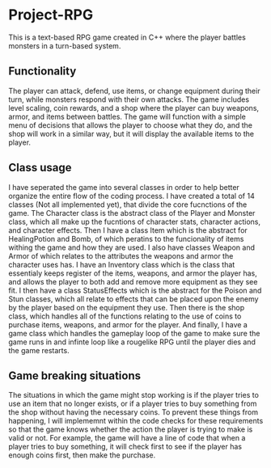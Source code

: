 # Project-RPG
This is a text-based RPG game created in C++ where the player battles monsters in a turn-based system. 

## Functionality
The player can attack, defend, use items, or change equipment during their turn, while monsters respond with their own attacks. The game includes level scaling, coin rewards, and a shop where the player can buy weapons, armor, and items between battles. The game will function with a simple menu of decisions that allows the player to choose what they do, and the shop will work in a similar way, but it will display the available items to the player.

## Class usage
I have seperated the game into several classes in order to help better organize the entire flow of the coding process. I have created a total of 14 classes (Not all implemented yet), that divide the core fucnctions of the game. The Character class is the abstract class of the Player and Monster class, which all make up the fucntions of character stats, character actions, and character effects. Then I have a class Item which is the abstract for HealingPotion and Bomb, of which peratins to the funcionality of items withing the game and how they are used. I also have classes Weapon and Armor of which relates to the attributes the weapons and armor the character uses has. I have an Inventory class which is the class that essentialy keeps register of the items, weapons, and armor the player has, and allows the player to both add and remove more equipment as they see fit. I then have a class StatusEffects which is the abstract for the Poison and Stun classes, which all relate to effects that can be placed upon the enemy by the player based on the equipment they use. Then there is the shop class, which handles all of the functions relating to the use of coins to purchase items, weapons, and armor for the player. And finally, I have a game class which handles the gameplay loop of the game to make sure the game runs in and infinte loop like a rougelike RPG until the player dies and the game restarts.

## Game breaking situations
The situations in which the game might stop working is if the player tries to use an item that no longer exists, or if a player tries to buy something from the shop without having the necessary coins. To prevent these things from happening, I will implememnt within the code checks for these requirements so that the game knows whether the action the player is trying to make is valid or not. For example, the game will have a line of code that when a player tries to buy something, it will check first to see if the player has enough coins first, then make the purchase.


